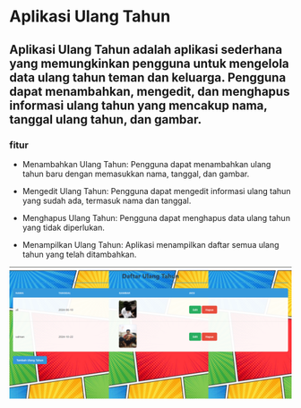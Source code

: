  # Aplikasi Ulang Tahun #

 ## Aplikasi Ulang Tahun adalah aplikasi sederhana yang memungkinkan pengguna untuk mengelola data ulang tahun teman dan keluarga. Pengguna dapat menambahkan, mengedit, dan menghapus informasi ulang tahun yang mencakup nama, tanggal ulang tahun, dan gambar. ##


 ### fitur ###

 - Menambahkan Ulang Tahun: Pengguna dapat menambahkan ulang tahun baru dengan memasukkan nama, tanggal, dan gambar.

- Mengedit Ulang Tahun: Pengguna dapat mengedit informasi ulang tahun yang sudah ada, termasuk nama dan tanggal.

- Menghapus Ulang Tahun: Pengguna dapat menghapus data ulang tahun yang tidak diperlukan.

- Menampilkan Ulang Tahun: Aplikasi menampilkan daftar semua ulang tahun yang telah ditambahkan.


<img src="screnshoot/ulang_tahun.png">